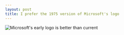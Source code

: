 ```yaml
---
layout: post
title: I prefer the 1975 version of Microsoft's logo
---
```

![Microsoft's early logo is better than current](http://i1284.photobucket.com/albums/a564/ctb273/imagejpg1_zpsebfa08d3.jpg)
